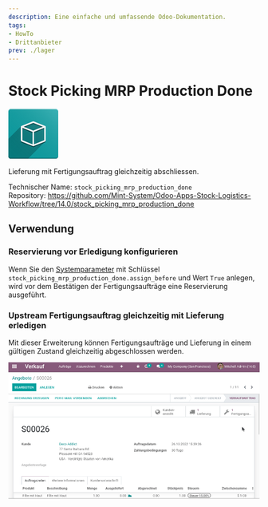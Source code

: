 ```yaml
---
description: Eine einfache und umfassende Odoo-Dokumentation.
tags:
- HowTo
- Drittanbieter
prev: ./lager
---
```

# Stock Picking MRP Production Done
![icon_oms_box](assets/icon_oms_box.png)

Lieferung mit Fertigungsauftrag gleichzeitig abschliessen.

Technischer Name: `stock_picking_mrp_production_done`\
Repository: <https://github.com/Mint-System/Odoo-Apps-Stock-Logistics-Workflow/tree/14.0/stock_picking_mrp_production_done>

## Verwendung

### Reservierung vor Erledigung konfigurieren

Wenn Sie den [Systemparameter](Entwicklung.md#Systemparameter%20anlegen) mit Schlüssel `stock_picking_mrp_production_done.assign_before` und Wert `True` anlegen, wird vor dem Bestätigen der Fertigungsaufträge eine Reservierung ausgeführt.

### Upstream Fertigungsauftrag gleichzeitig mit Lieferung erledigen

Mit dieser Erweiterung können Fertigungsaufträge und Lieferung in einem gültigen Zustand gleichzeitig abgeschlossen werden.

![Stock Picking MRP Production Done](assets/Stock%20Picking%20MRP%20Production%20Done.gif)